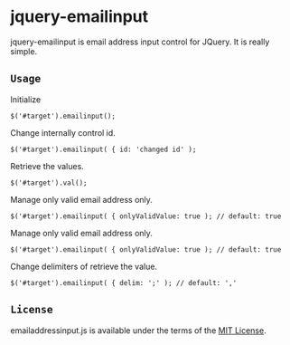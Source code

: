 # jquery-emailinput

jquery-emailinput is email address input control for JQuery. It is really simple.

## `Usage`

Initialize

```
$('#target').emailinput();
```

Change internally control id.

```
$('#target').emailinput( { id: 'changed id' );
```

Retrieve the values.

```
$('#target').val();
```

Manage only valid email address only.

```
$('#target').emailinput( { onlyValidValue: true ); // default: true
```

Manage only valid email address only.

```
$('#target').emailinput( { onlyValidValue: true ); // default: true
```

Change delimiters of retrieve the value.

```
$('#target').emailinput( { delim: ';' ); // default: ','
```

## `License`

emailaddressinput.js is available under the terms of the [MIT License](https://github.com/jongha/jquery-emailinput/blob/master/LICENSE).
